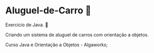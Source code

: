 # Aluguel-de-Carro :car:

Exercicio de Java. :book:

Criando um sistema de aluguel de carros com orientação a objetos.

Curso Java e Orientação a Objetos - Algaworks;







